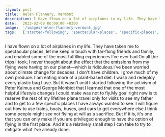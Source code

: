 ```yaml
---
layout: post
title:  Helen Flannery, Vermont
description: I have flown on a lot of airplanes in my life. They have taken me to spectacular places, let me keep in touch with far-flung friends and family, and e...
date:   2023-02-08 00:00:00 +0300
image:  '/images/helen-flannery-vermont.jpg'
tags:   ['started-following', 'spectacular-places', 'specific-places', 'privileged-enough', 'planet', 'peter-kalmus', 'never-thought', 'grow-much']
---
```

I have flown on a lot of airplanes in my life. They have taken me to spectacular places, let me keep in touch with far-flung friends and family, and enabled some of the most fulfilling experiences I've ever had.On all the trips I took, I never thought about the effect that the emissions from my flying were having on our planet—which is ridiculous.I've been worried about climate change for decades. I don't have children. I grow much of my own produce. I am eating more of a plant-based diet. I wash and redeploy every plastic bag I use. But it wasn't until I started following the activism of Peter Kalmus and George Monbiot that I learned that one of the most helpful lifestyle changes I could make was not to fly.My goal right now is to reserve the rest of my lifetime plane travel only for visits to see my father and to get to a few specific places I have always wanted to see. I will figure out how to use trains, boats, buses, and cars to get everywhere else.I think some people might see not flying at will as a sacrifice. But if it is, it's one that you can only make if you are privileged enough to have the option of flying in the first place. And it's a relatively small step I can take to try to mitigate what I've already done.

